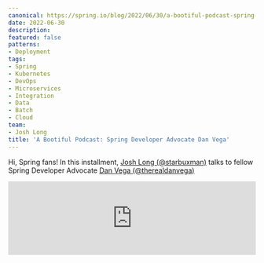```yaml
---
canonical: https://spring.io/blog/2022/06/30/a-bootiful-podcast-spring-developer-advocate-dan-vega
date: 2022-06-30
description: 
featured: false
patterns:
- Deployment
tags:
- Spring
- Kubernetes
- DevOps
- Microservices
- Integration
- Data
- Batch
- Cloud
team:
- Josh Long
title: 'A Bootiful Podcast: Spring Developer Advocate Dan Vega'
---
```


<div>
 <p>Hi, Spring fans! In this installment, <a href="https://twitter.com/starbuxman">Josh Long (@starbuxman)</a> talks to fellow Spring Developer Advocate <a href="https://twitter.com/therealdanvega">Dan Vega (@therealdanvega)</a></p><iframe title="Spring Developer Advocate Dan Vega " allowtransparency="true" height="150" width="100%" style="border: none; min-width: min(100%, 430px);" scrolling="no" data-name="pb-iframe-player" src="https://www.podbean.com/player-v2/?i=jcbpr-1262670-pb&amp;from=pb6admin&amp;share=1&amp;download=1&amp;rtl=0&amp;fonts=Arial&amp;skin=1&amp;font-color=&amp;logo_link=episode_page&amp;btn-skin=7"></iframe>
</div>

